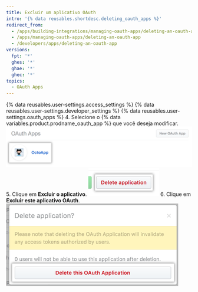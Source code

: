 ```yaml
---
title: Excluir um aplicativo OAuth
intro: '{% data reusables.shortdesc.deleting_oauth_apps %}'
redirect_from:
  - /apps/building-integrations/managing-oauth-apps/deleting-an-oauth-app/
  - /apps/managing-oauth-apps/deleting-an-oauth-app
  - /developers/apps/deleting-an-oauth-app
versions:
  fpt: '*'
  ghes: '*'
  ghae: '*'
  ghec: '*'
topics:
  - OAuth Apps
---
```


{% data reusables.user-settings.access_settings %}
{% data reusables.user-settings.developer_settings %}
{% data reusables.user-settings.oauth_apps %}
4. Selecione o {% data variables.product.prodname_oauth_app %} que você deseja modificar. ![Seleção de aplicativo](/assets/images/oauth-apps/oauth_apps_choose_app_post2dot12.png)
5. Clique em **Excluir o aplicativo**. ![Botão para excluir o aplicativo](/assets/images/oauth-apps/oauth_apps_delete_application.png)
6. Clique em **Excluir este aplicativo OAuth**. ![Botão para confirmar a exclusão](/assets/images/oauth-apps/oauth_apps_delete_confirm.png)
